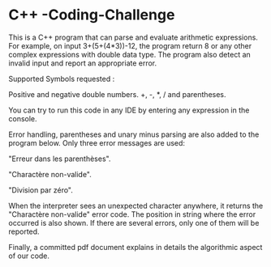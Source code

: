 # C++ -Coding-Challenge

This is a C++ program that can parse and evaluate arithmetic expressions. For example, on input 3+(5+(4*3))-12, the program return 8 or any other complex expressions with double data type. The program also detect an invalid input and report an appropriate error.

Supported Symbols requested :

Positive and negative double numbers.
+, -, *, / and parentheses.

You can try to run this code in any IDE by entering any expression in the console.

Error handling, parentheses and unary minus parsing are also added to the program below. Only three error messages are used:
 
"Erreur dans les parenthèses".

"Charactère non-valide".

"Division par zéro". 

When the interpreter sees an unexpected character anywhere, it returns the "Charactère non-valide" error code. 
The position in string where the error occurred is also shown. 
If there are several errors, only one of them will be reported.

Finally, a committed pdf document explains in details the algorithmic aspect of our code.
